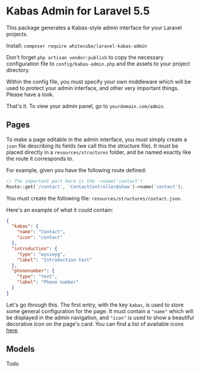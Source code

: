 # Kabas Admin for Laravel 5.5

This package generates a Kabas-style admin interface for your Laravel projects.

Install:  `composer require whitecube/laravel-kabas-admin`

Don't forget `php artisan vendor:publish` to copy the necessary configuration file to `config/kabas-admin.php` and the assets to your project directory.

Within the config file, you must specify your own middleware which will be used to protect your admin interface, and other very important things. Please have a look.

That's it. To view your admin panel, go to `yourdomain.com/admin`.

## Pages

To make a page editable in the admin interface, you must simply create a `json` file describing its fields (we call this the structure file).  It must be placed directly in a `resources/structures` folder, and be named exactly like the route it corresponds to.

For example, given you have the following route defined:
```php
// The important part here is the ->name('contact')
Route::get('/contact', 'ContactController@show')->name('contact');
```
You must create the following file:  `resources/structures/contact.json`.

Here's an example of what it could contain:
```json
{
  "kabas": {
    "name": "Contact",
    "icon": "contact"
  },
  "introduction": {
    "type": "wysiwyg",
    "label": "Introduction text"
  },
  "phonenumber": {
    "type": "text",
    "label": "Phone number"
  }
}
```

Let's go through this. The first entry, with the key `kabas`, is used to store some general configuration for the page. It must contain a `"name"` which will be displayed in the admin navigation, and `"icon"` is used to show a beautiful decorative icon on the page's card. You can find a list of available icons [here](./icons.png).



## Models

Todo